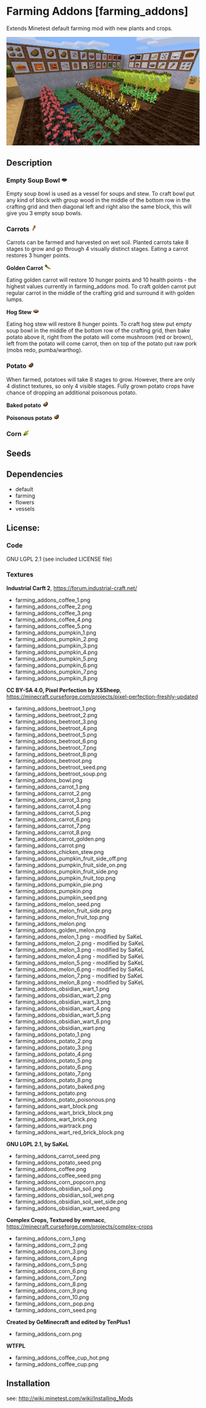 # Farming Addons [farming_addons]
Extends Minetest default farming mod with new plants and crops.

![screenshot](screenshot.png)

## Description

### Empty Soup Bowl ![bowl](textures/farming_addons_bowl.png)

Empty soup bowl is used as a vessel for soups and stew. To craft bowl put any kind of block with group wood in the middle of the bottom row in the crafting grid and then diagonal left and right also the same block, this will give you 3 empty soup bowls.

### Carrots ![carrot](textures/farming_addons_carrot.png)

Carrots can be farmed and harvested on wet soil. Planted carrots take 8 stages to grow and go through 4 visually distinct stages.
Eating a carrot restores 3 hunger points.

**Golden Carrot** ![carrot_golden](textures/farming_addons_carrot_golden.png)

Eating golden carrot will restore 10 hunger points and 10 health points - the highest values currently in farming_addons mod.
To craft golden carrot put regular carrot in the middle of the crafting grid and surround it with golden lumps.

**Hog Stew** ![hog_stew](textures/farming_addons_hog_stew.png)

Eating hog stew will restore 8 hunger points. To craft hog stew put empty soup bowl in the middle of the bottom row of the crafting grid, then bake potato above it, right from the potato will come mushroom (red or brown), left from the potato will come carrot, then on top of the potato put raw pork (mobs redo, pumba/warthog).

### Potato ![potato](textures/farming_addons_potato.png)

When farmed, potatoes will take 8 stages to grow. However, there are only 4 distinct textures, so only 4 visible stages.
Fully grown potato crops have chance of dropping an additional poisonous potato.

**Baked potato** ![potato_baked](textures/farming_addons_potato_baked.png)


**Poisonous potato** ![potato_poisonous](textures/farming_addons_potato_poisonous.png)


### Corn ![screenshot](textures/farming_addons_corn.png)



## Seeds


## Dependencies
- default
- farming
- flowers
- vessels

## License:

### Code
GNU LGPL 2.1 (see included LICENSE file)

### Textures
**Industrial Carft 2**, https://forum.industrial-craft.net/
- farming_addons_coffee_1.png
- farming_addons_coffee_2.png
- farming_addons_coffee_3.png
- farming_addons_coffee_4.png
- farming_addons_coffee_5.png
- farming_addons_pumpkin_1.png
- farming_addons_pumpkin_2.png
- farming_addons_pumpkin_3.png
- farming_addons_pumpkin_4.png
- farming_addons_pumpkin_5.png
- farming_addons_pumpkin_6.png
- farming_addons_pumpkin_7.png
- farming_addons_pumpkin_8.png

**CC BY-SA 4.0, Pixel Perfection by XSSheep**, https://minecraft.curseforge.com/projects/pixel-perfection-freshly-updated
- farming_addons_beetroot_1.png
- farming_addons_beetroot_2.png
- farming_addons_beetroot_3.png
- farming_addons_beetroot_4.png
- farming_addons_beetroot_5.png
- farming_addons_beetroot_6.png
- farming_addons_beetroot_7.png
- farming_addons_beetroot_8.png
- farming_addons_beetroot.png
- farming_addons_beetroot_seed.png
- farming_addons_beetroot_soup.png
- farming_addons_bowl.png
- farming_addons_carrot_1.png
- farming_addons_carrot_2.png
- farming_addons_carrot_3.png
- farming_addons_carrot_4.png
- farming_addons_carrot_5.png
- farming_addons_carrot_6.png
- farming_addons_carrot_7.png
- farming_addons_carrot_8.png
- farming_addons_carrot_golden.png
- farming_addons_carrot.png
- farming_addons_chicken_stew.png
- farming_addons_pumpkin_fruit_side_off.png
- farming_addons_pumpkin_fruit_side_on.png
- farming_addons_pumpkin_fruit_side.png
- farming_addons_pumpkin_fruit_top.png
- farming_addons_pumpkin_pie.png
- farming_addons_pumpkin.png
- farming_addons_pumpkin_seed.png
- farming_addons_melon_seed.png
- farming_addons_melon_fruit_side.png
- farming_addons_melon_fruit_top.png
- farming_addons_melon.png
- farming_addons_golden_melon.png
- farming_addons_melon_1.png - modified by SaKeL
- farming_addons_melon_2.png - modified by SaKeL
- farming_addons_melon_3.png - modified by SaKeL
- farming_addons_melon_4.png - modified by SaKeL
- farming_addons_melon_5.png - modified by SaKeL
- farming_addons_melon_6.png - modified by SaKeL
- farming_addons_melon_7.png - modified by SaKeL
- farming_addons_melon_8.png - modified by SaKeL
- farming_addons_obsidian_wart_1.png
- farming_addons_obsidian_wart_2.png
- farming_addons_obsidian_wart_3.png
- farming_addons_obsidian_wart_4.png
- farming_addons_obsidian_wart_5.png
- farming_addons_obsidian_wart_6.png
- farming_addons_obsidian_wart.png
- farming_addons_potato_1.png
- farming_addons_potato_2.png
- farming_addons_potato_3.png
- farming_addons_potato_4.png
- farming_addons_potato_5.png
- farming_addons_potato_6.png
- farming_addons_potato_7.png
- farming_addons_potato_8.png
- farming_addons_potato_baked.png
- farming_addons_potato.png
- farming_addons_potato_poisonous.png
- farming_addons_wart_block.png
- farming_addons_wart_brick_block.png
- farming_addons_wart_brick.png
- farming_addons_wartrack.png
- farming_addons_wart_red_brick_block.png

**GNU LGPL 2.1, by SaKeL**
- farming_addons_carrot_seed.png
- farming_addons_potato_seed.png
- farming_addons_coffee.png
- farming_addons_coffee_seed.png
- farming_addons_corn_popcorn.png
- farming_addons_obsidian_soil.png
- farming_addons_obsidian_soil_wet.png
- farming_addons_obsidian_soil_wet_side.png
- farming_addons_obsidian_wart_seed.png

**Complex Crops, Textured by emmacc**, https://minecraft.curseforge.com/projects/complex-crops
- farming_addons_corn_1.png
- farming_addons_corn_2.png
- farming_addons_corn_3.png
- farming_addons_corn_4.png
- farming_addons_corn_5.png
- farming_addons_corn_6.png
- farming_addons_corn_7.png
- farming_addons_corn_8.png
- farming_addons_corn_9.png
- farming_addons_corn_10.png
- farming_addons_corn_pop.png
- farming_addons_corn_seed.png

**Created by GeMinecraft and edited by TenPlus1**
- farming_addons_corn.png

**WTFPL**
- farming_addons_coffee_cup_hot.png
- farming_addons_coffee_cup.png

## Installation
see: http://wiki.minetest.com/wiki/Installing_Mods
